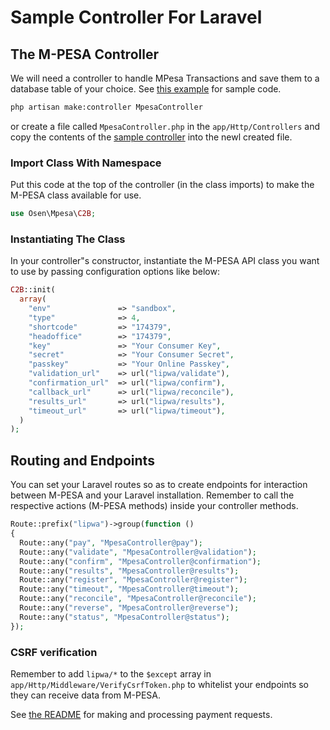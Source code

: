 # Sample Controller For Laravel
## The M-PESA Controller
We will need a controller to handle MPesa Transactions and save them to a database table of your choice. See [this example](examples/MpesaController.php) for sample code.

```bash
php artisan make:controller MpesaController
```

or create a file called `MpesaController.php` in the `app/Http/Controllers` and copy the contents of the [sample controller](examples/MpesaController.php) into the newl created file.

### Import Class With Namespace
Put this code at the top of the controller (in the class imports) to make the M-PESA class available for use.

```php
use Osen\Mpesa\C2B;
```

### Instantiating The Class
In your controller"s constructor, instantiate the M-PESA API class you want to use by passing configuration options like below: 

```php
C2B::init(
  array(
    "env"               => "sandbox",
    "type"              => 4,
    "shortcode"         => "174379",
    "headoffice"        => "174379",
    "key"               => "Your Consumer Key",
    "secret"            => "Your Consumer Secret",
    "passkey"           => "Your Online Passkey",
    "validation_url"    => url("lipwa/validate"),
    "confirmation_url"  => url("lipwa/confirm"),
    "callback_url"      => url("lipwa/reconcile"),
    "results_url"       => url("lipwa/results"),
    "timeout_url"       => url("lipwa/timeout"),
  )
);
```

## Routing and Endpoints
You can set your Laravel routes so as to create endpoints for interaction between M-PESA and your Laravel installation. Remember to call the respective actions (M-PESA methods) inside your controller methods.

```php
Route::prefix("lipwa")->group(function ()
{
  Route::any("pay", "MpesaController@pay");
  Route::any("validate", "MpesaController@validation");
  Route::any("confirm", "MpesaController@confirmation");
  Route::any("results", "MpesaController@results");
  Route::any("register", "MpesaController@register");
  Route::any("timeout", "MpesaController@timeout");
  Route::any("reconcile", "MpesaController@reconcile");
  Route::any("reverse", "MpesaController@reverse");
  Route::any("status", "MpesaController@status");
});
```

### CSRF verification
Remember to add `lipwa/*` to the `$except` array in `app/Http/Middleware/VerifyCsrfToken.php` to whitelist your endpoints so they can receive data from M-PESA.

See [the README](README.md) for making and processing payment requests.
